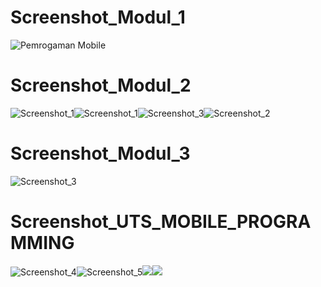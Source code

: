 # Screenshot_Modul_1
![Pemrogaman Mobile](https://user-images.githubusercontent.com/54838357/65507596-748a7f00-def8-11e9-86ec-8545ddd61c64.png)
# Screenshot_Modul_2
![Screenshot_1](https://user-images.githubusercontent.com/54838357/65508330-2fffe300-defa-11e9-982e-bbc1777e9258.png)![Screenshot_1](https://user-images.githubusercontent.com/54838357/65508633-d3e98e80-defa-11e9-8b54-18c88d1a0805.png)![Screenshot_3](https://user-images.githubusercontent.com/54838357/65508841-51150380-defb-11e9-9ea2-04c845bdcada.png)![Screenshot_2](https://user-images.githubusercontent.com/54838357/65508844-52463080-defb-11e9-8fa9-f4d7ec314f13.png)
# Screenshot_Modul_3
![Screenshot_3](https://user-images.githubusercontent.com/54838357/65508882-6ab64b00-defb-11e9-9f6b-666bcae34510.png)
# Screenshot_UTS_MOBILE_PROGRAMMING
![Screenshot_4](https://github.com/azizichwani/Pemrograman-Mobile/blob/master/AplikasiMidterm/Screenshot_2019-11-12-14-36-15-75_3.png.png)![Screenshot_5](https://github.com/azizichwani/Pemrograman-Mobile/blob/master/AplikasiMidterm/Screenshot_2019-11-12-14-36-25-05_2.png.png)![](https://github.com/azizichwani/Pemrograman-Mobile/blob/master/AplikasiMidterm/Screenshot_2019-11-12-14-36-28-54_0.png.png)![](https://github.com/azizichwani/Pemrograman-Mobile/blob/master/AplikasiMidterm/Screenshot_2019-11-12-14-41-40-44_1.png.png)
